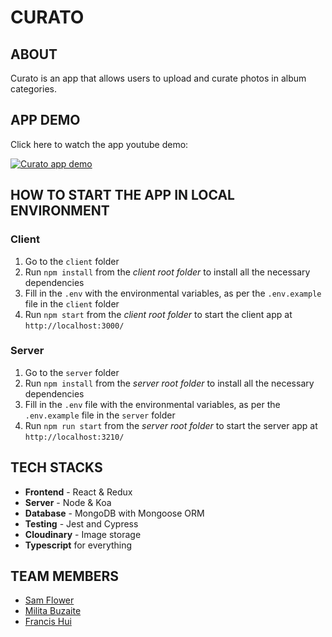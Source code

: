 # CURATO
## ABOUT
Curato is an app that allows users to upload and curate photos in album categories. 

## APP DEMO
Click here to watch the app youtube demo:

[![Curato app demo](https://img.youtube.com/vi/zU-Il07-cL8/0.jpg)](https://www.youtube.com/watch?v=zU-Il07-cL8)

## HOW TO START THE APP IN LOCAL ENVIRONMENT
### Client
1. Go to the ``client`` folder
2. Run ``npm install`` from the *client root folder* to install all the necessary dependencies
3. Fill in the ``.env`` with the environmental variables, as per the ``.env.example`` file in the ``client`` folder
4. Run ``npm start`` from the *client root folder* to start the client app at ``http://localhost:3000/``

### Server
1. Go to the ``server`` folder 
2. Run ``npm install`` from the *server root folder* to install all the necessary dependencies
3. Fill in the ``.env`` file with the environmental variables, as per the ``.env.example`` file in the ``server`` folder
4. Run ``npm run start`` from the *server root folder* to start the server app at ``http://localhost:3210/``

## TECH STACKS
* **Frontend** - React & Redux
* **Server** - Node & Koa
* **Database** - MongoDB with Mongoose ORM
* **Testing** - Jest and Cypress
* **Cloudinary** - Image storage
* **Typescript** for everything

## TEAM MEMBERS
* [Sam Flower](https://github.com/flowerco)
* [Milita Buzaite](https://github.com/militabu)
* [Francis Hui](https://github.com/francisldn)
